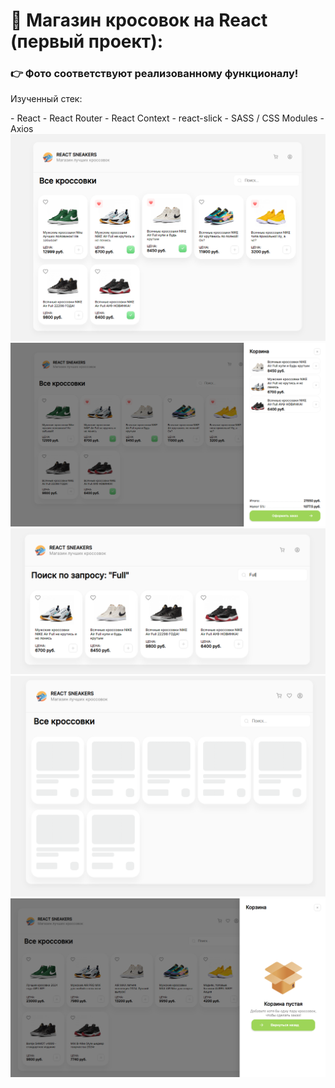 # 👟 Магазин кросовок на React (первый проект):
### 👉 Фото соответствуют реализованному функционалу!
<p>Изученный стек:</p>
- React
- React Router
- React Context
- react-slick
- SASS / CSS Modules
- Axios
<img src="img1.png">
<img src="img2.png">
<img src="img3.png">
<img src="img4.png">
<img src="img5.png">
